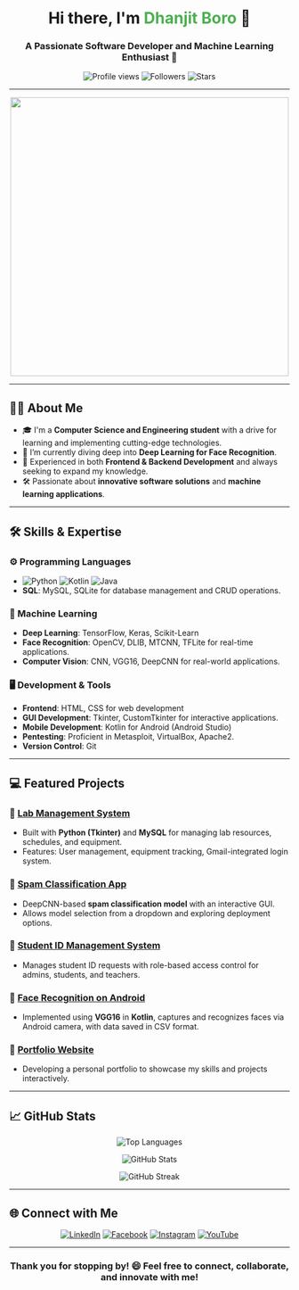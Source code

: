 <h1 align="center">Hi there, I'm <span style="color: #4CAF50;">Dhanjit Boro</span> 👋</h1>
<h3 align="center">A Passionate Software Developer and Machine Learning Enthusiast 🚀</h3>

<p align="center">
  <img src="https://komarev.com/ghpvc/?username=dhanjit97&label=Profile%20views&color=0e75b6&style=flat-square" alt="Profile views" /> 
  <img src="https://img.shields.io/github/followers/dhanjit97?label=Followers" alt="Followers" />
  <img src="https://img.shields.io/github/stars/dhanjit97?label=Stars" alt="Stars" />
</p>

---

<div align="center">
  <img src="https://media.giphy.com/media/qgQUggAC3Pfv687qPC/giphy.gif" width="500px"/>
</div>

---

## 🙋‍♂️ About Me

- 🎓 I'm a **Computer Science and Engineering student** with a drive for learning and implementing cutting-edge technologies.
- 🌱 I’m currently diving deep into **Deep Learning for Face Recognition**.
- 💼 Experienced in both **Frontend & Backend Development** and always seeking to expand my knowledge.
- 🛠️ Passionate about **innovative software solutions** and **machine learning applications**.

---

## 🛠️ Skills & Expertise

### ⚙️ Programming Languages
- ![Python](https://img.shields.io/badge/-Python-000?&logo=Python) ![Kotlin](https://img.shields.io/badge/-Kotlin-000?&logo=Kotlin) ![Java](https://img.shields.io/badge/-Java-000?&logo=Java)
- **SQL**: MySQL, SQLite for database management and CRUD operations.

### 🧠 Machine Learning
- **Deep Learning**: TensorFlow, Keras, Scikit-Learn
- **Face Recognition**: OpenCV, DLIB, MTCNN, TFLite for real-time applications.
- **Computer Vision**: CNN, VGG16, DeepCNN for real-world applications.

### 🖥️ Development & Tools
- **Frontend**: HTML, CSS for web development
- **GUI Development**: Tkinter, CustomTkinter for interactive applications.
- **Mobile Development**: Kotlin for Android (Android Studio)
- **Pentesting**: Proficient in Metasploit, VirtualBox, Apache2.
- **Version Control**: Git

---

## 💻 Featured Projects

### 🔹 [Lab Management System](https://github.com/dhanjit97/lab-management)
  - Built with **Python (Tkinter)** and **MySQL** for managing lab resources, schedules, and equipment.
  - Features: User management, equipment tracking, Gmail-integrated login system.

### 🔹 [Spam Classification App](https://github.com/dhanjit97/spam-classification)
  - DeepCNN-based **spam classification model** with an interactive GUI.
  - Allows model selection from a dropdown and exploring deployment options.

### 🔹 [Student ID Management System](https://github.com/dhanjit97/student-id-management)
  - Manages student ID requests with role-based access control for admins, students, and teachers.

### 🔹 [Face Recognition on Android](https://github.com/dhanjit97/face-recognition-android)
  - Implemented using **VGG16** in **Kotlin**, captures and recognizes faces via Android camera, with data saved in CSV format.

### 🔹 [Portfolio Website](https://github.com/dhanjit97/portfolio)
  - Developing a personal portfolio to showcase my skills and projects interactively.

---

## 📈 GitHub Stats

<p align="center">
  <img src="https://github-readme-stats.vercel.app/api/top-langs?username=dhanjit97&show_icons=true&theme=radical&layout=compact" alt="Top Languages" />
</p>
<p align="center">
  <img src="https://github-readme-stats.vercel.app/api?username=dhanjit97&show_icons=true&theme=radical" alt="GitHub Stats" />
</p>
<p align="center">
  <img src="https://github-readme-streak-stats.herokuapp.com/?user=dhanjit97&theme=radical" alt="GitHub Streak" />
</p>

---

## 🌐 Connect with Me

<p align="center">
  <a href="https://linkedin.com/in/dhanjit-boro" target="_blank"><img src="https://img.icons8.com/color/48/000000/linkedin.png" alt="LinkedIn"/></a>
  <a href="https://fb.com/dhanjit.boro" target="_blank"><img src="https://img.icons8.com/color/48/000000/facebook.png" alt="Facebook"/></a>
  <a href="https://instagram.com/silly_90s_kis" target="_blank"><img src="https://img.icons8.com/color/48/000000/instagram-new.png" alt="Instagram"/></a>
  <a href="https://www.youtube.com/c/dgaming" target="_blank"><img src="https://img.icons8.com/color/48/000000/youtube-play.png" alt="YouTube"/></a>
</p>

---

<h3 align="center">Thank you for stopping by! 😄 Feel free to connect, collaborate, and innovate with me!</h3>
